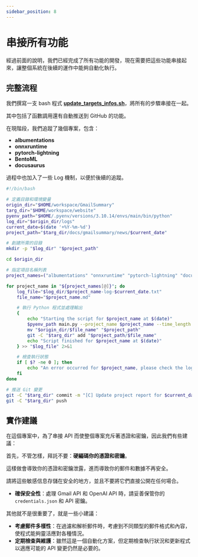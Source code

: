 ```yaml
---
sidebar_position: 8
---
```


# 串接所有功能

經過前面的說明，我們已經完成了所有功能的開發，現在需要把這些功能串接起來，讓整個系統在後續的運作中能夠自動化執行。

## 完整流程

我們撰寫一支 bash 程式 [**update_targets_infos.sh**](https://github.com/DocsaidLab/GmailSummary/blob/main/update_targets_infos.sh)，將所有的步驟串接在一起。

其中包括了函數調用還有自動推送到 GitHub 的功能。

在現階段，我們追蹤了幾個專案，包含：

- **albumentations**
- **onnxruntime**
- **pytorch-lightning**
- **BentoML**
- **docusaurus**

過程中也加入了一些 Log 機制，以便於後續的追蹤。

```bash
#!/bin/bash

# 定義目錄和環境變量
origin_dir="$HOME/workspace/GmailSummary"
targ_dir="$HOME/workspace/website"
pyenv_path="$HOME/.pyenv/versions/3.10.14/envs/main/bin/python"
log_dir="$origin_dir/logs"
current_date=$(date '+%Y-%m-%d')
project_path="$targ_dir/docs/gmailsummary/news/$current_date"

# 創建所需的目錄
mkdir -p "$log_dir" "$project_path"

cd $origin_dir

# 指定項目名稱列表
project_names=("albumentations" "onnxruntime" "pytorch-lightning" "docusaurus")

for project_name in "${project_names[@]}"; do
    log_file="$log_dir/$project_name-log-$current_date.txt"
    file_name="$project_name.md"

    # 執行 Python 程式並處理輸出
    {
        echo "Starting the script for $project_name at $(date)"
        $pyenv_path main.py --project_name $project_name --time_length 1
        mv "$origin_dir/$file_name" "$project_path"
        git -C "$targ_dir" add "$project_path/$file_name"
        echo "Script finished for $project_name at $(date)"
    } >> "$log_file" 2>&1

    # 檢查執行狀態
    if [ $? -ne 0 ]; then
        echo "An error occurred for $project_name, please check the log file $log_file." >> "$log_file"
    fi
done

# 推送 Git 變更
git -C "$targ_dir" commit -m "[C] Update project report for $current_date"
git -C "$targ_dir" push
```

## 實作建議

在這個專案中，為了串接 API 而使整個專案充斥著憑證和密鑰，因此我們有些建議：

首先，不管怎樣，拜託不要：**硬編碼你的憑證和密鑰**。

這樣做會導致你的憑證和密鑰泄露，進而導致你的郵件和數據不再安全。

請將這些敏感信息存儲在安全的地方，並且不要將它們直接公開在任何場合。

- **確保安全性**：處理 Gmail API 和 OpenAI API 時，請妥善保管你的 `credentials.json` 和 API 密鑰。

其他就不是很重要了，就是一些小建議：

- **考慮郵件多樣性**：在過濾和解析郵件時，考慮到不同類型的郵件格式和內容，使程式能夠靈活應對各種情況。
- **定期檢查與維護**：雖然這是一個自動化方案，但定期檢查執行狀況和更新程式以適應可能的 API 變更仍然是必要的。
